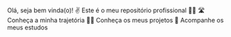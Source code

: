 Olá, seja bem vinda(o)! ✌
Este é o meu repositório profissional 👩‍💻
🛣️ Conheça a minha trajetória
🕵️‍♂️ Conheça os meus projetos
📖 Acompanhe os meus estudos